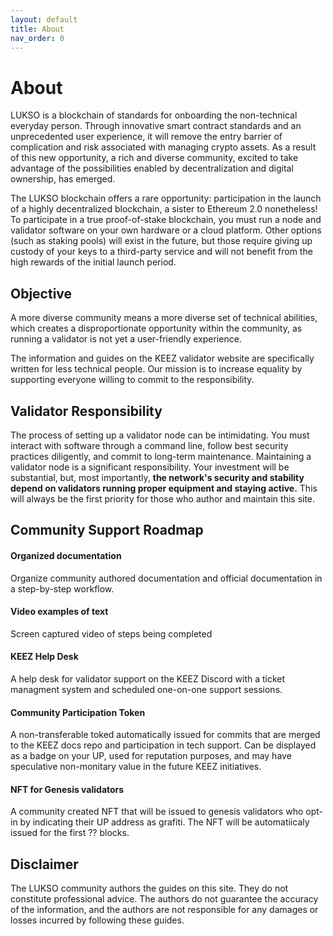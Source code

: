 ```yaml
---
layout: default
title: About
nav_order: 0
---
```


# About

LUKSO is a blockchain of standards for onboarding the non-technical everyday person. Through innovative smart contract standards and an unprecedented user experience, it will remove the entry barrier of complication and risk associated with managing crypto assets. As a result of this new opportunity, a rich and diverse community, excited to take advantage of the possibilities enabled by decentralization and digital ownership, has emerged.

The LUKSO blockchain offers a rare opportunity: participation in the launch of a highly decentralized blockchain, a sister to Ethereum 2.0 nonetheless!
To participate in a true proof-of-stake blockchain, you must run a  node and validator software on your own hardware or a cloud platform. Other options (such as staking pools) will exist in the future, but those require giving up custody of your keys to a third-party service and will not benefit from the high rewards of the initial launch period.




## Objective

A more diverse community means a more diverse set of technical abilities, which creates a disproportionate opportunity within the community, as running a validator is not yet a user-friendly experience.

The information and guides on the KEEZ validator website are specifically written for less technical people. Our mission is to increase equality by supporting everyone willing to commit to the responsibility.


## Validator Responsibility

The process of setting up a validator node can be intimidating. You must interact with software through a command line, follow best security practices diligently, and commit to long-term maintenance. Maintaining a validator node is a significant responsibility. Your investment will be substantial, but, most importantly, **the network's security and stability depend on validators running proper equipment and staying active.** This will always be the first priority for those who author and maintain this site.

## Community Support Roadmap
#### Organized documentation
Organize community authored documentation and official documentation in a step-by-step workflow.
#### Video examples of text
Screen captured video of steps being completed
#### KEEZ Help Desk
A help desk for validator support on the KEEZ Discord with a ticket managment system and scheduled one-on-one support sessions.
#### Community Participation Token
A non-transferable toked automatically issued for commits that are merged to the KEEZ docs repo and participation in tech support. Can be displayed as a badge on your UP, used for reputation purposes, and may have speculative non-monitary value in the future KEEZ initiatives.
#### NFT for Genesis validators
A community created NFT that will be issued to genesis validators who opt-in by indicating their UP address as grafiti. The NFT will be automatiicaly issued for the first ?? blocks.


## Disclaimer
The LUKSO community authors the guides on this site. They do not constitute professional advice. The authors do not guarantee the accuracy of the information, and the authors are not responsible for any damages or losses incurred by following these guides.


